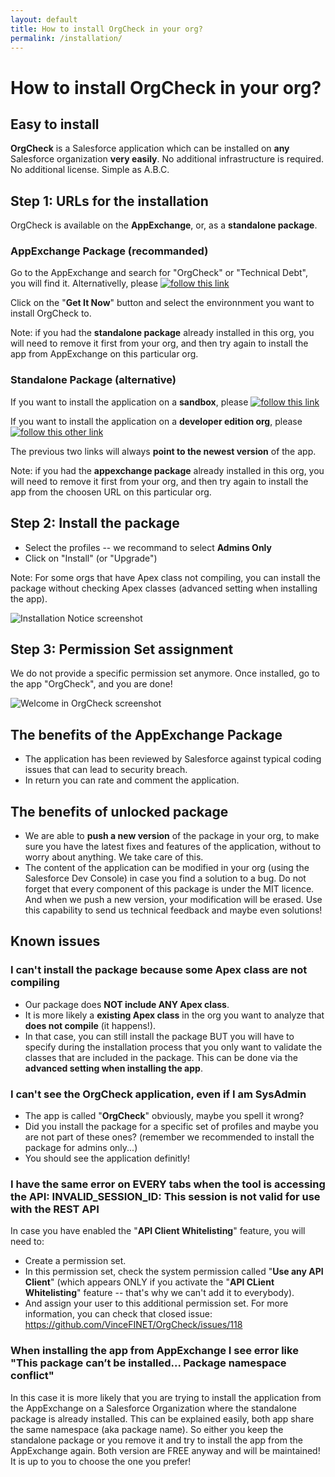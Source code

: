 ```yaml
---
layout: default
title: How to install OrgCheck in your org?
permalink: /installation/
---
```


# How to install OrgCheck in your org?


## Easy to install

**OrgCheck** is a Salesforce application which can be installed on **any** Salesforce organization **very easily**. No additional infrastructure is required. No additional license. Simple as A.B.C.


## Step 1: URLs for the installation

OrgCheck is available on the **AppExchange**, or, as a **standalone package**.

### AppExchange Package (recommanded)

Go to the AppExchange and search for "OrgCheck" or "Technical Debt", you will find it.
Alternativelly, please [![follow this link](../assets/pngs/Install-AppExchange.png)](https://sfdc.co/OrgCheck-InstallToday-AppExchange)

Click on the "**Get It Now**" button and select the environnment you want to install OrgCheck to.

Note: if you had the **standalone package** already installed in this org, you will need to remove it first from your org, and then try again to install the app from AppExchange on this particular org.

### Standalone Package (alternative)

If you want to install the application on a **sandbox**, please [![follow this link](../assets/pngs/Install-SDBX.png)](https://sfdc.co/OrgCheck-InstallToday-SDB)

If you want to install the application on a **developer edition org**, please [![follow this other link](../assets/pngs/Install-DevEdition.png)](https://sfdc.co/OrgCheck-InstallToday-DE)

The previous two links will always **point to the newest version** of the app.

Note: if you had the **appexchange package** already installed in this org, you will need to remove it first from your org, and then try again to install the app from the choosen URL on this particular org.


## Step 2: Install the package

- Select the profiles -- we recommand to select **Admins Only**
- Click on "Install" (or "Upgrade")

Note: For some orgs that have Apex class not compiling, you can install the package without checking Apex classes (advanced setting when installing the app).

![Installation Notice screenshot](../images/screenshots/OrgCheck-Screenshot-Install.png)


## Step 3: Permission Set assignment

We do not provide a specific permission set anymore.
Once installed, go to the app "OrgCheck", and you are done!

![Welcome in OrgCheck screenshot](../images/screenshots/OrgCheck-Screenshot-Home.png)


## The benefits of the AppExchange Package

- The application has been reviewed by Salesforce against typical coding issues that can lead to security breach.
- In return you can rate and comment the application.

## The benefits of unlocked package

- We are able to **push a new version** of the package in your org, to make sure you have the latest fixes and features of the application, without to worry about anything. We take care of this.
- The content of the application can be modified in your org (using the Salesforce Dev Console) in case you find a solution to a bug. Do not forget that every component of this package is under the MIT licence. And when we push a new version, your modification will be erased. Use this capability to send us technical feedback and maybe even solutions!

## Known issues

### I can't install the package because some Apex class are not compiling
 - Our package does **NOT include ANY Apex class**.
 - It is more likely a **existing Apex class** in the org you want to analyze that **does not compile** (it happens!).
 - In that case, you can still install the package BUT you will have to specify during the installation process that you only want to validate the classes that are included in the package. This can be done via the **advanced setting when installing the app**.

### I can't see the OrgCheck application, even if I am SysAdmin
 - The app is called "**OrgCheck**" obviously, maybe you spell it wrong?
 - Did you install the package for a specific set of profiles and maybe you are not part of these ones? (remember we recommended to install the package for admins only...)
 - You should see the application definitly!

### I have the same error on EVERY tabs when the tool is accessing the API: INVALID_SESSION_ID: This session is not valid for use with the REST API 
In case you have enabled the "**API Client Whitelisting**" feature, you will need to:
 - Create a permission set.
 - In this permission set, check the system permission called "**Use any API Client**" (which appears ONLY if you activate the "**API CLient Whitelisting**" feature -- that's why we can't add it to everybody).
 - And assign your user to this additional permission set.
For more information, you can check that closed issue: https://github.com/VinceFINET/OrgCheck/issues/118

### When installing the app from AppExchange I see error like "This package can’t be installed... Package namespace conflict"
In this case it is more likely that you are trying to install the application from the AppExchange on a Salesforce Organization where the standalone package is already installed.
This can be explained easily, both app share the same namespace (aka package name).
So either you keep the standalone package or you remove it and try to install the app from the AppExchange again.
Both version are FREE anyway and will be maintained!
It is up to you to choose the one you prefer!
